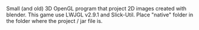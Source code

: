 Small (and old) 3D OpenGL program that project 2D images created with blender.
This game use LWJGL v2.9.1 and Slick-Util. Place "native" folder in the folder where the project / jar file is.

